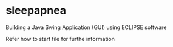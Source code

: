 # sleepapnea
Building a Java Swing Application (GUI) using ECLIPSE software

Refer how  to start file for furthe information

